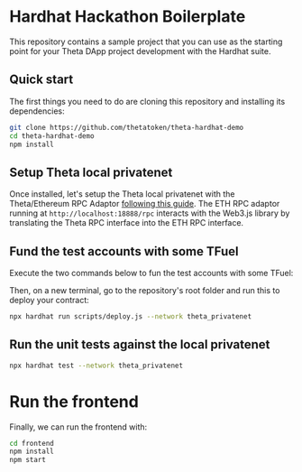 # Hardhat Hackathon Boilerplate

This repository contains a sample project that you can use as the starting point
for your Theta DApp project development with the Hardhat suite.

## Quick start

The first things you need to do are cloning this repository and installing its
dependencies:

```sh
git clone https://github.com/thetatoken/theta-hardhat-demo
cd theta-hardhat-demo
npm install
```

## Setup Theta local privatenet

Once installed, let's setup the Theta local privatenet with the Theta/Ethereum RPC Adaptor [following this guide](https://docs.thetatoken.org/docs/setup-local-theta-ethereum-rpc-adaptor). The ETH RPC adaptor running at `http://localhost:18888/rpc` interacts with the Web3.js library by translating the Theta RPC interface into the ETH RPC interface.


## Fund the test accounts with some TFuel

Execute the two commands below to fun the test accounts with some TFuel:

Then, on a new terminal, go to the repository's root folder and run this to
deploy your contract:

```sh
npx hardhat run scripts/deploy.js --network theta_privatenet
```

## Run the unit tests against the local privatenet

```sh
npx hardhat test --network theta_privatenet
```

# Run the frontend

Finally, we can run the frontend with:

```sh
cd frontend
npm install
npm start
```
